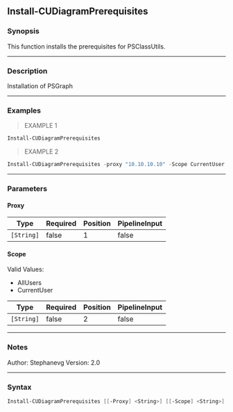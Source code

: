 Install-CUDiagramPrerequisites
------------------------------

### Synopsis
This function installs the prerequisites for PSClassUtils.

---

### Description

Installation of PSGraph

---

### Examples
> EXAMPLE 1

```PowerShell
Install-CUDiagramPrerequisites
```
> EXAMPLE 2

```PowerShell
Install-CUDiagramPrerequisites -proxy "10.10.10.10" -Scope CurrentUser
```

---

### Parameters
#### **Proxy**

|Type      |Required|Position|PipelineInput|
|----------|--------|--------|-------------|
|`[String]`|false   |1       |false        |

#### **Scope**

Valid Values:

* AllUsers
* CurrentUser

|Type      |Required|Position|PipelineInput|
|----------|--------|--------|-------------|
|`[String]`|false   |2       |false        |

---

### Notes
Author: Stephanevg
Version: 2.0

---

### Syntax
```PowerShell
Install-CUDiagramPrerequisites [[-Proxy] <String>] [[-Scope] <String>] [<CommonParameters>]
```
